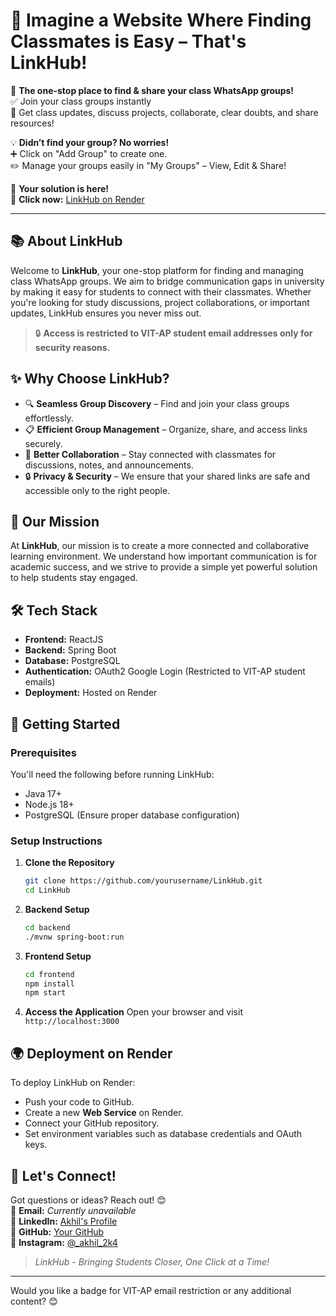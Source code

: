 
# 🤔 Imagine a Website Where Finding Classmates is Easy – That's LinkHub!

🔗 **The one-stop place to find & share your class WhatsApp groups!**  
✅ Join your class groups instantly  
📢 Get class updates, discuss projects, collaborate, clear doubts, and share resources!  

💡 **Didn’t find your group? No worries!**  
➕ Click on "Add Group" to create one.  
✏️ Manage your groups easily in "My Groups" – View, Edit & Share!  

🚀 **Your solution is here!**  
🔗 **Click now:** [LinkHub on Render](https://linkhub-back-ak.onrender.com/groups)  

---

## 📚 About LinkHub
Welcome to **LinkHub**, your one-stop platform for finding and managing class WhatsApp groups. We aim to bridge communication gaps in university by making it easy for students to connect with their classmates. Whether you're looking for study discussions, project collaborations, or important updates, LinkHub ensures you never miss out.  

> 🔒 **Access is restricted to VIT-AP student email addresses only for security reasons.**  

## ✨ Why Choose LinkHub?
- 🔍 **Seamless Group Discovery** – Find and join your class groups effortlessly.  
- 📋 **Efficient Group Management** – Organize, share, and access links securely.  
- 🤝 **Better Collaboration** – Stay connected with classmates for discussions, notes, and announcements.  
- 🔒 **Privacy & Security** – We ensure that your shared links are safe and accessible only to the right people.  

## 🎯 Our Mission
At **LinkHub**, our mission is to create a more connected and collaborative learning environment. We understand how important communication is for academic success, and we strive to provide a simple yet powerful solution to help students stay engaged.  

## 🛠️ Tech Stack
- **Frontend:** ReactJS  
- **Backend:** Spring Boot  
- **Database:** PostgreSQL  
- **Authentication:** OAuth2 Google Login (Restricted to VIT-AP student emails)  
- **Deployment:** Hosted on Render  

## 🚀 Getting Started
### Prerequisites
You'll need the following before running LinkHub:
- Java 17+  
- Node.js 18+  
- PostgreSQL (Ensure proper database configuration)  

### Setup Instructions
1. **Clone the Repository**
   ```bash
   git clone https://github.com/yourusername/LinkHub.git
   cd LinkHub
   ```

2. **Backend Setup**
   ```bash
   cd backend
   ./mvnw spring-boot:run
   ```

3. **Frontend Setup**
   ```bash
   cd frontend
   npm install
   npm start
   ```

4. **Access the Application**
   Open your browser and visit `http://localhost:3000`

## 🌍 Deployment on Render
To deploy LinkHub on Render:
- Push your code to GitHub.  
- Create a new **Web Service** on Render.  
- Connect your GitHub repository.  
- Set environment variables such as database credentials and OAuth keys.  

## 📧 Let's Connect!
Got questions or ideas? Reach out! 😊  
📩 **Email:** *Currently unavailable*  
💼 **LinkedIn:** [Akhil's Profile](https://www.linkedin.com/in/akhil-vulchi-4723132a6/)  
🐙 **GitHub:** [Your GitHub](https://github.com/AKHIL-8055)  
📸 **Instagram:** [@_akhil_2k4](https://www.instagram.com/_akhil_2k4/)  

> _LinkHub - Bringing Students Closer, One Click at a Time!_

---

Would you like a badge for VIT-AP email restriction or any additional content? 😊
